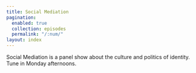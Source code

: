 ```yaml
---
title: Social Mediation
pagination:
  enabled: true
  collection: episodes
  permalink: "/:num/"
layout: index
---
```


Social Mediation is a panel show about the culture and politics of identity. Tune in Monday afternoons.